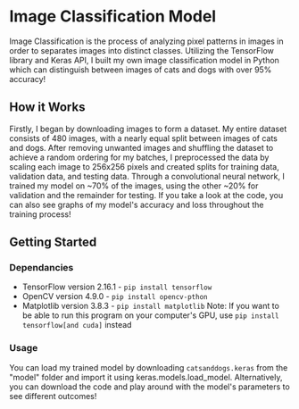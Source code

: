 # Image Classification Model

Image Classification is the process of analyzing pixel patterns in images in order to separates images into distinct classes. Utilizing the TensorFlow library and Keras API, I built my own image classification model in Python which can distinguish between images of cats and dogs with over 95% accuracy! 

## How it Works

Firstly, I began by downloading images to form a dataset. My entire dataset consists of 480 images, with a nearly equal split between images of cats and dogs. After removing unwanted images and shuffling the dataset to achieve a random ordering for my batches, I preprocessed the data by scaling each image to 256x256 pixels and created splits for training data, validation data, and testing data. Through a convolutional neural network, I trained my model on ~70% of the images, using the other ~20% for validation and the remainder for testing. If you take a look at the code, you can also see graphs of my model's accuracy and loss throughout the training process!

## Getting Started

### Dependancies
* TensorFlow version 2.16.1 - `pip install tensorflow`
* OpenCV version 4.9.0 - `pip install opencv-pthon`
* Matplotlib version 3.8.3 - `pip install matplotlib`
Note: If you want to be able to run this program on your computer's GPU, use `pip install tensorflow[and cuda]` instead

### Usage
You can load my trained model by downloading `catsanddogs.keras` from the "model" folder and import it using keras.models.load_model. Alternatively, you can download the code and play around with the model's parameters to see different outcomes!

